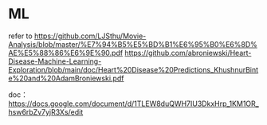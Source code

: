 # ML
refer to
https://github.com/LJSthu/Movie-Analysis/blob/master/%E7%94%B5%E5%BD%B1%E6%95%B0%E6%8D%AE%E5%88%86%E6%9E%90.pdf
https://github.com/abroniewski/Heart-Disease-Machine-Learning-Exploration/blob/main/doc/Heart%20Disease%20Predictions_KhushnurBinte%20and%20AdamBroniewski.pdf

doc：
https://docs.google.com/document/d/1TLEW8duQWH7IU3DkxHrp_1KM1OR_hsw6rbZv7yjR3Xs/edit
